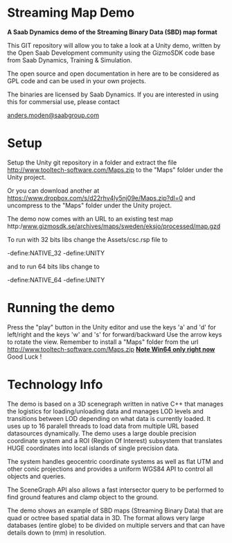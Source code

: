 Streaming Map Demo
==================

<B>A Saab Dynamics demo of the Streaming Binary Data (SBD) map format</B>

This GIT repository will allow you to take a look at a Unity demo, written by the Open Saab Development community using the GizmoSDK code base from Saab Dynamics, Training & Simulation.

The open source and open documentation in here are to be considered as GPL code and can be used in your own projects.

The binaries are licensed by Saab Dynamics. If you are interested in using this for commersial use, please contact 

anders.moden@saabgroup.com




Setup
=====

Setup the Unity git repository in a folder and extract the file http://www.tooltech-software.com/Maps.zip to the "Maps" folder under the Unity project.

Or you can download another at https://www.dropbox.com/s/d22rhv4ly5nj09e/Maps.zip?dl=0 and uncompress to the "Maps" folder under the Unity project.

The demo now comes with an URL to an existing test map http:/www.gizmosdk.se/archives/maps/sweden/eksjo/processed/map.gzd

To run with 32 bits libs change the Assets/csc.rsp file to 

-define:NATIVE_32
-define:UNITY

and to run 64 bits libs change to 

-define:NATIVE_64
-define:UNITY



Running the demo
================

Press the "play" button in the Unity editor and use the keys 'a' and 'd' for left/right and the keys 'w' and 's' for forward/backward
Use the arrow keys to rotate the view. Remember to install a "Maps" folder from the url http://www.tooltech-software.com/Maps.zip
<b><u>Note Win64 only right now</u></b>
Good Luck !


Technology Info
===============

The demo is based on a 3D scenegraph written in native C++ that manages the logistics for loading/unloading data and manages LOD levels and transitions between LOD depending on what data is currently loaded. It uses up to 16 paralell threads to load data from multiple URL based datasources dynamically.
The demo uses a large double precision coordinate system and a ROI (Region Of Interest) subsystem that translates HUGE coordinates into local islands of single precision data. 

The system handles geocentric coordinate systems as well as flat UTM and other conic projections and provides a uniform WGS84 API to control all objects and queries.

The SceneGraph API also allows a fast intersector query to be performed to find ground features and clamp object to the ground.

The demo shows an example of SBD maps (Streaming Binary Data) that are quad or octree based spatial data in 3D. The format allows very large databases (entire globe) to be divided on multiple servers and that can have details down to (mm) in resolution.
